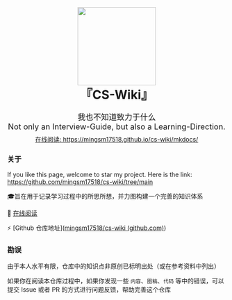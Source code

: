 <div align="center">
    <img width="180px" src="">
    <h1 style="margin-top:0px">『CS-Wiki』</h1>
    <p style="margin-top:0px; margin-bottom:8px; font-size:18px">我也不知道致力于什么<br>Not only an Interview-Guide, but also a Learning-Direction.</p>
    <a href = "https://mingsm17518.github.io/cs-wiki/mkdocs/">在线阅读: https://mingsm17518.github.io/cs-wiki/mkdocs/</a>
</div >

### 关于

If you like this page, welcome to star my project. Here is the link:  <https://github.com/mingsm17518/cs-wiki/tree/main>

🎓旨在用于记录学习过程中的所思所想，并力图构建一个完善的知识体系

📖 [在线阅读](https://mingsm17518.github.io/cs-wiki/mkdocs/)

⚡  [Github 仓库地址]([mingsm17518/cs-wiki (github.com)](https://github.com/mingsm17518/cs-wiki))

### 勘误

由于本人水平有限，仓库中的知识点非原创已标明出处（或在参考资料中列出）

如果你在阅读本仓库过程中，如果你发现一些 `内容`、`图稿`、`代码` 等中的错误，可以提交 Issue 或者 PR 的方式进行问题反馈，帮助完善这个仓库
